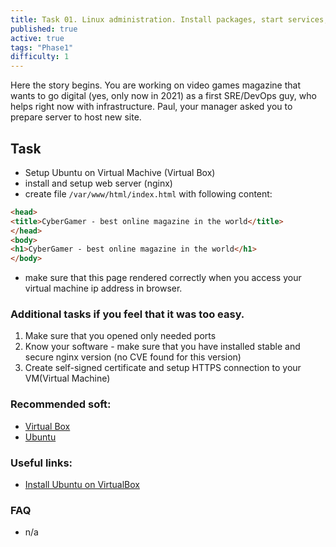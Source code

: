 ```yaml
---
title: Task 01. Linux administration. Install packages, start services, troubleshoot if something not working. VM on Virtualbox.
published: true
active: true
tags: "Phase1"
difficulty: 1
---
```


Here the story begins. You are working on video games magazine that wants to go digital (yes, only now in 2021) as a first SRE/DevOps guy, who helps right now with infrastructure. Paul, your manager asked you to prepare server to host new site.

<!--more-->

## Task

* Setup Ubuntu on Virtual Machive (Virtual Box)
* install and setup web server (nginx)
* create file `/var/www/html/index.html` with following content:

```html
<head>
<title>CyberGamer - best online magazine in the world</title>
</head>
<body>
<h1>CyberGamer - best online magazine in the world</h1>
</body>
```

* make sure that this page rendered correctly when you access your virtual machine ip address in browser.

### Additional tasks if you feel that it was too easy.
1. Make sure that you opened only needed ports
2. Know your software - make sure that you have installed stable and secure nginx version (no CVE found for this version)
3. Create self-signed certificate and setup HTTPS connection to your VM(Virtual Machine)

### Recommended soft:

* [Virtual Box](https://www.virtualbox.org/wiki/Downloads)
* [Ubuntu](https://releases.ubuntu.com/20.04/ubuntu-20.04.2-live-server-amd64.iso)

### Useful links:

* [Install Ubuntu on VirtualBox](https://linuxhint.com/install_ubuntu_virtualbox_2004/#:~:text=Downloading%20Ubuntu%2020.04%20ISO%20Image%3A&text=Click%20on%20the%2064%2Dbit%20PC%20(AMD64)%20server%20install,The%20download%20should%20start.)

### FAQ
* n/a
